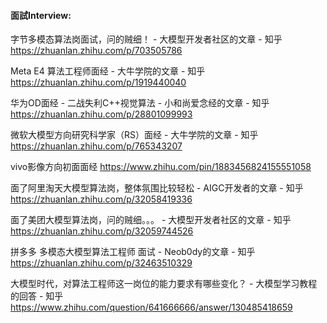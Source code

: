 


#### 面試Interview:


字节多模态算法岗面试，问的贼细！ - 大模型开发者社区的文章 - 知乎
https://zhuanlan.zhihu.com/p/703505786


Meta E4 算法工程师面经 - 大牛学院的文章 - 知乎
https://zhuanlan.zhihu.com/p/1919440040

华为OD面经 - 二战失利C++视觉算法 - 小和尚爱念经的文章 - 知乎
https://zhuanlan.zhihu.com/p/28801099993

微软大模型方向研究科学家（RS）面经 - 大牛学院的文章 - 知乎
https://zhuanlan.zhihu.com/p/765343207

vivo影像方向初面面经
https://www.zhihu.com/pin/1883456824155551058

面了阿里淘天大模型算法岗，整体氛围比较轻松 - AIGC开发者的文章 - 知乎
https://zhuanlan.zhihu.com/p/32058419336

面了美团大模型算法岗，问的贼细。。。 - 大模型开发者社区的文章 - 知乎
https://zhuanlan.zhihu.com/p/32059744526

拼多多 多模态大模型算法工程师 面试 - Neob0dy的文章 - 知乎
https://zhuanlan.zhihu.com/p/32463510329

大模型时代，对算法工程师这一岗位的能力要求有哪些变化？ - 大模型学习教程的回答 - 知乎
https://www.zhihu.com/question/641666666/answer/130485418659

